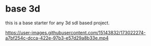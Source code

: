 # base 3d

this is a base starter for any 3d sdl based project.



https://user-images.githubusercontent.com/15143832/173022274-a7bf254c-dcca-422e-97b3-e57d29a8b33e.mp4

